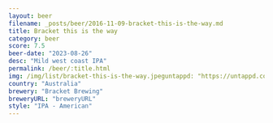 ```yaml
---
layout: beer
filename: _posts/beer/2016-11-09-bracket-this-is-the-way.md
title: Bracket this is the way
category: beer
score: 7.5
beer-date: "2023-08-26"
desc: "Mild west coast IPA"
permalink: /beer/:title.html
img: /img/list/bracket-this-is-the-way.jpeguntappd: "https://untappd.com/b/bracket-brewing-this-is-the-way/5343393"
country: "Australia"
brewery: "Bracket Brewing"
breweryURL: "breweryURL"
style: "IPA - American"
---
```

